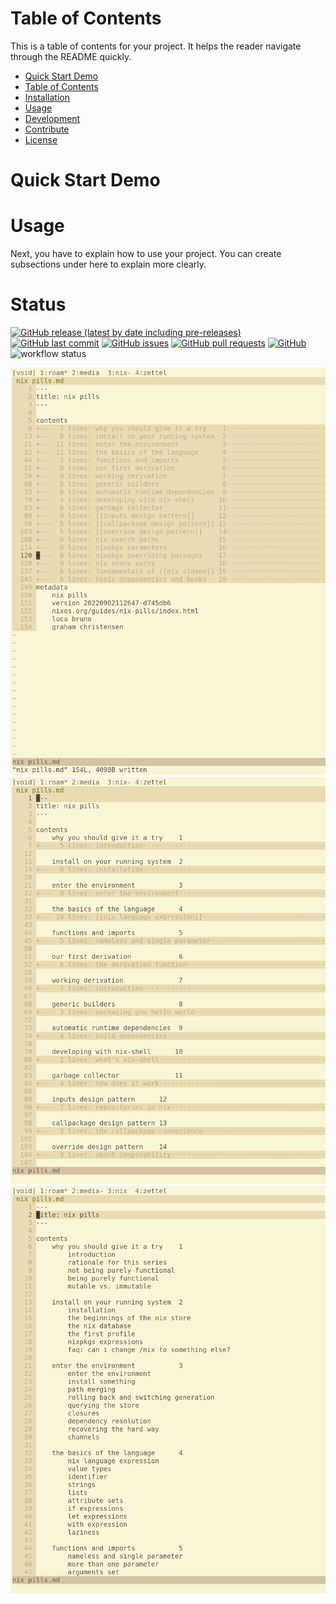 # Table of Contents

This is a table of contents for your project. It helps the reader navigate through the README quickly.
- [Quick Start Demo](#quick-start-demo)
- [Table of Contents](#table-of-contents)
- [Installation](#installation)
- [Usage](#usage)
- [Development](#development)
- [Contribute](#contribute)
- [License](#license)

# Quick Start Demo

# Usage

Next, you have to explain how to use your project. You can create subsections under here to explain more clearly.

# Status
[![GitHub release (latest by date including pre-releases)](https://img.shields.io/github/v/release/idrisr/zettel?include_prereleases)](https://img.shields.io/github/v/release/idrisr/zettel?include_prereleases)
[![GitHub last commit](https://img.shields.io/github/last-commit/idrisr/zettel)](https://img.shields.io/github/last-commit/idrisr/zettel)
[![GitHub issues](https://img.shields.io/github/issues-raw/idrisr/zettel)](https://img.shields.io/github/issues-raw/idrisr/zettel)
[![GitHub pull requests](https://img.shields.io/github/issues-pr/idrisr/zettel)](https://img.shields.io/github/issues-pr/idrisr/zettel)
[![GitHub](https://img.shields.io/github/license/idrisr/zettel)](https://img.shields.io/github/license/idrisr/zettel)
    ![workflow status](https://github.com/idrisr/zettel/actions/workflows/push.yml/badge.svg)

![good fold](img/good-fold.png)
![bad fold](img/bad-fold.png)
![original](img/original.png)
